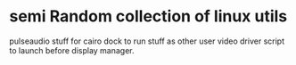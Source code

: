 # semi Random collection of linux utils
pulseaudio stuff for cairo dock to run stuff as other user
video driver script to launch before display manager.
